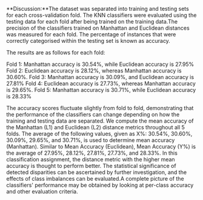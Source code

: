 **Discussion:**The dataset was separated into training and testing sets for each cross-validation fold. The KNN classifiers were evaluated using the testing data for each fold after being trained on the training data.The precision of the classifiers trained on Manhattan and Euclidean distances was measured for each fold. The percentage of instances that were correctly categorised within the testing set is known as accuracy.

The results are as follows for each fold:

Fold 1: Manhattan accuracy is 30.54%, while Euclidean accuracy is 27.95%
Fold 2: Euclidean accuracy is 28.12%, whereas Manhattan accuracy is 30.60%.
Fold 3: Manhattan accuracy is 30.09%, and Euclidean accuracy is 27.81%
Fold 4: Euclidean accuracy is 27.73%, whereas Manhattan accuracy is 29.65%.
Fold 5: Manhattan accuracy is 30.71%, while Euclidean accuracy is 28.33%

The accuracy scores fluctuate slightly from fold to fold, demonstrating that the performance of the classifiers can change depending on how the training and testing data are separated. We compute the mean accuracy of the Manhattan (L1) and Euclidean (L2) distance metrics throughout all 5 folds. The average of the following values, given as X%: 30.54%, 30.60%, 30.09%, 29.65%, and 30.71%, is used to determine mean accuracy (Manhattan). Similar to Mean Accuracy (Euclidean), Mean Accuracy (Y%) is the average of 27.95%, 28.12%, 27.81%, 27.73%, and 28.33%. In this classification assignment, the distance metric with the higher mean accuracy is thought to perform better. The statistical significance of detected disparities can be ascertained by further investigation, and the effects of class imbalances can be evaluated.A complete picture of the classifiers' performance may be obtained by looking at per-class accuracy and other evaluation criteria.
